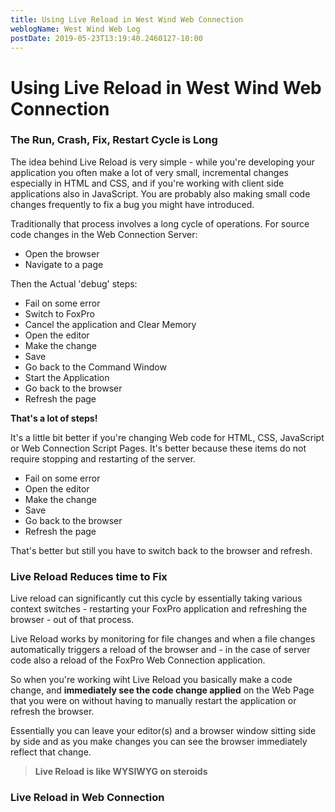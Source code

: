 ```yaml
---
title: Using Live Reload in West Wind Web Connection
weblogName: West Wind Web Log
postDate: 2019-05-23T13:19:40.2460127-10:00
---
```

# Using Live Reload in West Wind Web Connection



### The Run, Crash, Fix, Restart Cycle is Long
The idea behind Live Reload is very simple - while you're developing your application you often make a lot of very small, incremental changes especially in HTML and CSS, and if you're working with client side applications also in JavaScript. You are probably also making small code changes frequently to fix a bug you might have introduced.
  
Traditionally that process involves a long cycle of operations. For source code changes in the Web Connection Server:

* Open the browser
* Navigate to a page

Then the Actual 'debug' steps:

* Fail on some error
* Switch to FoxPro
* Cancel the application and Clear Memory
* Open the editor
* Make the change
* Save
* Go back to the Command Window
* Start the Application
* Go back to the browser
* Refresh the page

**That's a lot of steps!** 

It's a little bit better if you're changing Web code for HTML, CSS, JavaScript or Web Connection Script Pages. It's better because these items do not require stopping and restarting of the server.

* Fail on some error
* Open the editor
* Make the change
* Save
* Go back to the browser
* Refresh the page

That's better but still you have to switch back to the browser and refresh.

### Live Reload Reduces time to Fix
Live reload can significantly cut this cycle by essentially taking various context switches - restarting your FoxPro application and refreshing the browser - out of that process.

Live Reload works by monitoring for file changes and when a file changes automatically triggers a reload of the browser and - in the case of server code also a reload of the FoxPro Web Connection application. 

So when you're working wiht Live Reload you basically make a code change, and **immediately see the code change applied** on the Web Page that you were on without having to manually restart the application or refresh the browser. 

Essentially you can leave your editor(s) and a browser window sitting side by side and as you make changes you can see the browser immediately reflect that change.

> **Live Reload is like WYSIWYG on steroids**

### Live Reload in Web Connection







